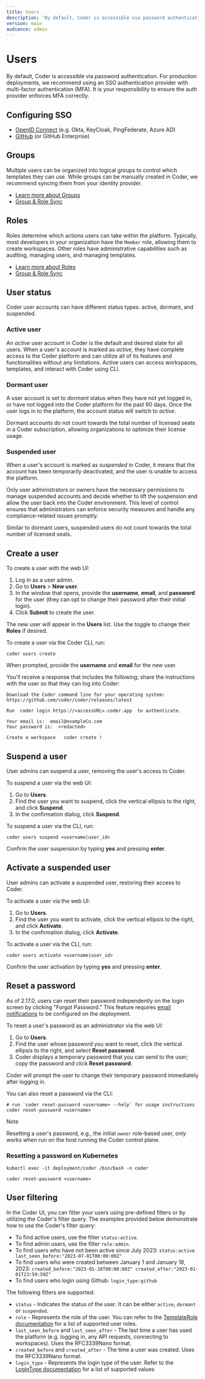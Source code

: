 ```yaml
---
title: Users
description: 'By default, Coder is accessible via password authentication. For production'
version: main
audience: admin
---
```

# Users

By default, Coder is accessible via password authentication. For production
deployments, we recommend using an SSO authentication provider with multi-factor
authentication (MFA). It is your responsibility to ensure the auth provider
enforces MFA correctly.

## Configuring SSO

- [OpenID Connect](./oidc-auth) (e.g. Okta, KeyCloak, PingFederate, Azure AD)
- [GitHub](./github-auth) (or GitHub Enterprise)

## Groups

Multiple users can be organized into logical groups to control which templates
they can use. While groups can be manually created in Coder, we recommend
syncing them from your identity provider.

- [Learn more about Groups](./groups-roles)
- [Group & Role Sync](./idp-sync)

## Roles

Roles determine which actions users can take within the platform. Typically,
most developers in your organization have the `Member` role, allowing them to
create workspaces. Other roles have administrative capabilities such as
auditing, managing users, and managing templates.

- [Learn more about Roles](./groups-roles)
- [Group & Role Sync](./idp-sync)

## User status

Coder user accounts can have different status types: active, dormant, and
suspended.

### Active user

An _active_ user account in Coder is the default and desired state for all
users. When a user's account is marked as _active_, they have complete access to
the Coder platform and can utilize all of its features and functionalities
without any limitations. Active users can access workspaces, templates, and
interact with Coder using CLI.

### Dormant user

A user account is set to _dormant_ status when they have not yet logged in, or
have not logged into the Coder platform for the past 90 days. Once the user logs
in to the platform, the account status will switch to _active_.

Dormant accounts do not count towards the total number of licensed seats in a
Coder subscription, allowing organizations to optimize their license usage.

### Suspended user

When a user's account is marked as _suspended_ in Coder, it means that the
account has been temporarily deactivated, and the user is unable to access the
platform.

Only user administrators or owners have the necessary permissions to manage
suspended accounts and decide whether to lift the suspension and allow the user
back into the Coder environment. This level of control ensures that
administrators can enforce security measures and handle any compliance-related
issues promptly.

Similar to dormant users, suspended users do not count towards the total number
of licensed seats.

## Create a user

To create a user with the web UI:

1. Log in as a user admin.
2. Go to **Users** > **New user**.
3. In the window that opens, provide the **username**, **email**, and
   **password** for the user (they can opt to change their password after their
   initial login).
4. Click **Submit** to create the user.

The new user will appear in the **Users** list. Use the toggle to change their
**Roles** if desired.

To create a user via the Coder CLI, run:

```shell
coder users create
```

When prompted, provide the **username** and **email** for the new user.

You'll receive a response that includes the following; share the instructions
with the user so that they can log into Coder:

```console
Download the Coder command line for your operating system:
https://github.com/coder/coder/releases/latest

Run  coder login https://<accessURL>.coder.app  to authenticate.

Your email is:  email@exampleCo.com
Your password is:  <redacted>

Create a workspace   coder create !
```

## Suspend a user

User admins can suspend a user, removing the user's access to Coder.

To suspend a user via the web UI:

1. Go to **Users**.
2. Find the user you want to suspend, click the vertical ellipsis to the right,
   and click **Suspend**.
3. In the confirmation dialog, click **Suspend**.

To suspend a user via the CLI, run:

```shell
coder users suspend <username|user_id>
```

Confirm the user suspension by typing **yes** and pressing **enter**.

## Activate a suspended user

User admins can activate a suspended user, restoring their access to Coder.

To activate a user via the web UI:

1. Go to **Users**.
2. Find the user you want to activate, click the vertical ellipsis to the right,
   and click **Activate**.
3. In the confirmation dialog, click **Activate**.

To activate a user via the CLI, run:

```shell
coder users activate <username|user_id>
```

Confirm the user activation by typing **yes** and pressing **enter**.

## Reset a password

As of 2.17.0, users can reset their password independently on the login screen
by clicking "Forgot Password." This feature requires
[email notifications](../monitoring/notifications/index#smtp-email) to be
configured on the deployment.

To reset a user's password as an administrator via the web UI:

1. Go to **Users**.
2. Find the user whose password you want to reset, click the vertical ellipsis
   to the right, and select **Reset password**.
3. Coder displays a temporary password that you can send to the user; copy the
   password and click **Reset password**.

Coder will prompt the user to change their temporary password immediately after
logging in.

You can also reset a password via the CLI:

```shell
# run `coder reset-password <username> --help` for usage instructions
coder reset-password <username>
```

> [!NOTE]
> Resetting a user's password, e.g., the initial `owner` role-based user, only
> works when run on the host running the Coder control plane.

### Resetting a password on Kubernetes

```shell
kubectl exec -it deployment/coder /bin/bash -n coder

coder reset-password <username>
```

## User filtering

In the Coder UI, you can filter your users using pre-defined filters or by
utilizing the Coder's filter query. The examples provided below demonstrate how
to use the Coder's filter query:

- To find active users, use the filter `status:active`.
- To find admin users, use the filter `role:admin`.
- To find users who have not been active since July 2023:
  `status:active last_seen_before:"2023-07-01T00:00:00Z"`
- To find users who were created between January 1 and January 18, 2023:
  `created_before:"2023-01-18T00:00:00Z" created_after:"2023-01-01T23:59:59Z"`
- To find users who login using Github:
  `login_type:github`

The following filters are supported:

- `status` - Indicates the status of the user. It can be either `active`,
  `dormant` or `suspended`.
- `role` - Represents the role of the user. You can refer to the
  [TemplateRole documentation](https://pkg.go.dev/github.com/coder/coder/v2/codersdk#TemplateRole)
  for a list of supported user roles.
- `last_seen_before` and `last_seen_after` - The last time a user has used the
  platform (e.g. logging in, any API requests, connecting to workspaces). Uses
  the RFC3339Nano format.
- `created_before` and `created_after` - The time a user was created. Uses the
  RFC3339Nano format.
- `login_type` - Represents the login type of the user. Refer to the [LoginType documentation](https://pkg.go.dev/github.com/coder/coder/v2/codersdk#LoginType) for a list of supported values

